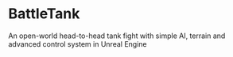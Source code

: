 # BattleTank
An open-world head-to-head tank fight with simple AI, terrain and advanced control system in Unreal Engine
